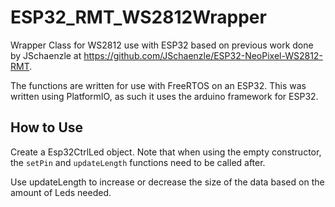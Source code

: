 # ESP32_RMT_WS2812Wrapper
 Wrapper Class for WS2812 use with ESP32 based on previous work done by JSchaenzle at https://github.com/JSchaenzle/ESP32-NeoPixel-WS2812-RMT.

 The functions are written for use with FreeRTOS on an ESP32. This was written using PlatformIO, as such it uses the arduino framework for ESP32.

## How to Use

Create a Esp32CtrlLed object. Note that when using the empty constructor, the `setPin` and `updateLength` functions need to be called after.

Use updateLength to increase or decrease the size of the data based on the amount of Leds needed.
